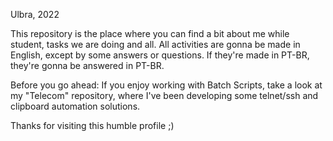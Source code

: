 Ulbra, 2022

This repository is the place where you can find a bit about me while student, tasks we are doing and all.
All activities are gonna be made in English, except by some answers or questions. If they're made in PT-BR, they're gonna be answered in PT-BR.

Before you go ahead:
If you enjoy working with Batch Scripts, take a look at my "Telecom" repository, where I've been developing some telnet/ssh and clipboard automation solutions.

Thanks for visiting this humble profile ;)
